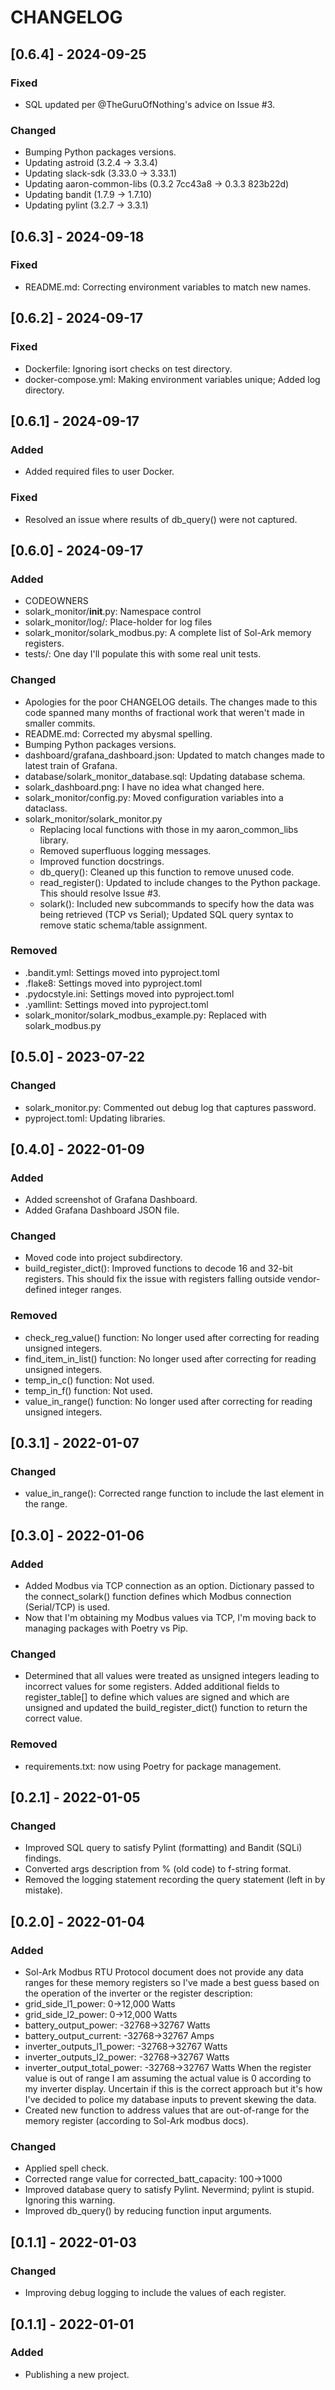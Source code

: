 # CHANGELOG

## [0.6.4] - 2024-09-25
### Fixed
- SQL updated per @TheGuruOfNothing's advice on Issue #3.
### Changed
- Bumping Python packages versions.
- Updating astroid (3.2.4 -> 3.3.4)
- Updating slack-sdk (3.33.0 -> 3.33.1)
- Updating aaron-common-libs (0.3.2 7cc43a8 -> 0.3.3 823b22d)
- Updating bandit (1.7.9 -> 1.7.10)
- Updating pylint (3.2.7 -> 3.3.1)


## [0.6.3] - 2024-09-18
### Fixed
- README.md: Correcting environment variables to match new names.


## [0.6.2] - 2024-09-17
### Fixed
- Dockerfile: Ignoring isort checks on test directory.
- docker-compose.yml: Making environment variables unique; Added log directory.


## [0.6.1] - 2024-09-17
### Added
- Added required files to user Docker.
### Fixed
- Resolved an issue where results of db_query() were not captured.


## [0.6.0] - 2024-09-17
### Added
- CODEOWNERS
- solark_monitor/__init__.py: Namespace control
- solark_monitor/log/: Place-holder for log files
- solark_monitor/solark_modbus.py: A complete list of Sol-Ark memory registers.
- tests/: One day I'll populate this with some real unit tests.
### Changed
- Apologies for the poor CHANGELOG details.  The changes made to this code
  spanned many months of fractional work that weren't made in smaller commits.
- README.md: Corrected my abysmal spelling.
- Bumping Python packages versions.
- dashboard/grafana_dashboard.json: Updated to match changes made to latest
  train of Grafana.
- database/solark_monitor_database.sql: Updating database schema.
- solark_dashboard.png: I have no idea what changed here.
- solark_monitor/config.py: Moved configuration variables into a dataclass.
- solark_monitor/solark_monitor.py
  - Replacing local functions with those in my aaron_common_libs library.
  - Removed superfluous logging messages.
  - Improved function docstrings.
  - db_query(): Cleaned up this function to remove unused code.
  - read_register(): Updated to include changes to the Python package.
    This should resolve Issue #3.
  - solark(): Included new subcommands to specify how the data was being
    retrieved (TCP vs Serial); Updated SQL query syntax to remove static
    schema/table assignment.
### Removed
- .bandit.yml: Settings moved into pyproject.toml
- .flake8: Settings moved into pyproject.toml
- .pydocstyle.ini: Settings moved into pyproject.toml
- .yamllint: Settings moved into pyproject.toml
- solark_monitor/solark_modbus_example.py: Replaced with solark_modbus.py


## [0.5.0] - 2023-07-22
### Changed
- solark_monitor.py: Commented out debug log that captures password.
- pyproject.toml: Updating libraries.


## [0.4.0] - 2022-01-09
### Added
- Added screenshot of Grafana Dashboard.
- Added Grafana Dashboard JSON file.
### Changed
- Moved code into project subdirectory.
- build_register_dict(): Improved functions to decode 16 and 32-bit registers.
  This should fix the issue with registers falling outside vendor-defined
  integer ranges.
### Removed
- check_reg_value() function: No longer used after correcting for reading
  unsigned integers.
- find_item_in_list() function: No longer used after correcting for reading
  unsigned integers.
- temp_in_c() function: Not used.
- temp_in_f() function: Not used.
- value_in_range() function: No longer used after correcting for reading
  unsigned integers.


## [0.3.1] - 2022-01-07
### Changed
- value_in_range(): Corrected range function to include the last element in the
  range.


## [0.3.0] - 2022-01-06
### Added
- Added Modbus via TCP connection as an option.  Dictionary passed to the 
  connect_solark() function defines which Modbus connection (Serial/TCP) is
  used.
- Now that I'm obtaining my Modbus values via TCP, I'm moving back to managing
  packages with Poetry vs Pip.
### Changed
- Determined that all values were treated as unsigned integers leading to
  incorrect values for some registers.  Added additional fields to 
  register_table[] to define which values are signed and which are unsigned and
  updated the build_register_dict() function to return the correct value.
### Removed
- requirements.txt: now using Poetry for package management.


## [0.2.1] - 2022-01-05
### Changed
- Improved SQL query to satisfy Pylint (formatting) and Bandit (SQLi) findings.
- Converted args description from % (old code) to f-string format.
- Removed the logging statement recording the query statement (left in by
  mistake).


## [0.2.0] - 2022-01-04
### Added
- Sol-Ark Modbus RTU Protocol document does not provide any data ranges for
  these memory registers so I've made a best guess based on the operation of the
  inverter or the register description:
- grid_side_l1_power: 0->12,000 Watts
- grid_side_l2_power: 0->12,000 Watts
- battery_output_power: -32768->32767 Watts
- battery_output_current: -32768->32767 Amps
- inverter_outputs_l1_power: -32768->32767 Watts
- inverter_outputs_l2_power: -32768->32767 Watts
- inverter_output_total_power: -32768->32767 Watts
  When the register value is out of range I am assuming the actual value is 0
  according to my inverter display.  Uncertain if this is the correct approach
  but it's how I've decided to police my database inputs to prevent skewing the
  data.
- Created new function to address values that are out-of-range for the memory
  register (according to Sol-Ark modbus docs).
### Changed
- Applied spell check.
- Corrected range value for corrected_batt_capacity: 100->1000
- Improved database query to satisfy Pylint.  Nevermind; pylint is stupid.
  Ignoring this warning.
- Improved db_query() by reducing function input arguments.


## [0.1.1] - 2022-01-03
### Changed
- Improving debug logging to include the values of each register.


## [0.1.1] - 2022-01-01
### Added
- Publishing a new project.
